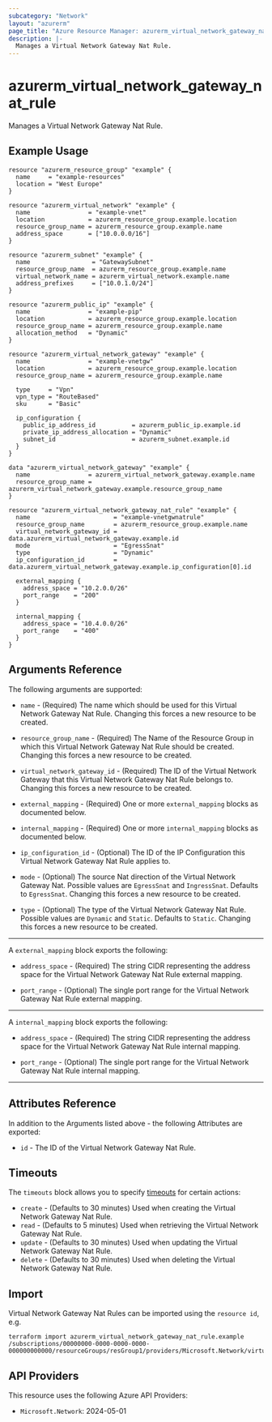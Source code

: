 ```yaml
---
subcategory: "Network"
layout: "azurerm"
page_title: "Azure Resource Manager: azurerm_virtual_network_gateway_nat_rule"
description: |-
  Manages a Virtual Network Gateway Nat Rule.
---
```


# azurerm_virtual_network_gateway_nat_rule

Manages a Virtual Network Gateway Nat Rule.

## Example Usage

```hcl
resource "azurerm_resource_group" "example" {
  name     = "example-resources"
  location = "West Europe"
}

resource "azurerm_virtual_network" "example" {
  name                = "example-vnet"
  location            = azurerm_resource_group.example.location
  resource_group_name = azurerm_resource_group.example.name
  address_space       = ["10.0.0.0/16"]
}

resource "azurerm_subnet" "example" {
  name                 = "GatewaySubnet"
  resource_group_name  = azurerm_resource_group.example.name
  virtual_network_name = azurerm_virtual_network.example.name
  address_prefixes     = ["10.0.1.0/24"]
}

resource "azurerm_public_ip" "example" {
  name                = "example-pip"
  location            = azurerm_resource_group.example.location
  resource_group_name = azurerm_resource_group.example.name
  allocation_method   = "Dynamic"
}

resource "azurerm_virtual_network_gateway" "example" {
  name                = "example-vnetgw"
  location            = azurerm_resource_group.example.location
  resource_group_name = azurerm_resource_group.example.name

  type     = "Vpn"
  vpn_type = "RouteBased"
  sku      = "Basic"

  ip_configuration {
    public_ip_address_id          = azurerm_public_ip.example.id
    private_ip_address_allocation = "Dynamic"
    subnet_id                     = azurerm_subnet.example.id
  }
}

data "azurerm_virtual_network_gateway" "example" {
  name                = azurerm_virtual_network_gateway.example.name
  resource_group_name = azurerm_virtual_network_gateway.example.resource_group_name
}

resource "azurerm_virtual_network_gateway_nat_rule" "example" {
  name                       = "example-vnetgwnatrule"
  resource_group_name        = azurerm_resource_group.example.name
  virtual_network_gateway_id = data.azurerm_virtual_network_gateway.example.id
  mode                       = "EgressSnat"
  type                       = "Dynamic"
  ip_configuration_id        = data.azurerm_virtual_network_gateway.example.ip_configuration[0].id

  external_mapping {
    address_space = "10.2.0.0/26"
    port_range    = "200"
  }

  internal_mapping {
    address_space = "10.4.0.0/26"
    port_range    = "400"
  }
}
```

## Arguments Reference

The following arguments are supported:

* `name` - (Required) The name which should be used for this Virtual Network Gateway Nat Rule. Changing this forces a new resource to be created.

* `resource_group_name` - (Required) The Name of the Resource Group in which this Virtual Network Gateway Nat Rule should be created. Changing this forces a new resource to be created.

* `virtual_network_gateway_id` - (Required) The ID of the Virtual Network Gateway that this Virtual Network Gateway Nat Rule belongs to. Changing this forces a new resource to be created.

* `external_mapping` - (Required) One or more `external_mapping` blocks as documented below.

* `internal_mapping` - (Required) One or more `internal_mapping` blocks as documented below.

* `ip_configuration_id` - (Optional) The ID of the IP Configuration this Virtual Network Gateway Nat Rule applies to.

* `mode` - (Optional) The source Nat direction of the Virtual Network Gateway Nat. Possible values are `EgressSnat` and `IngressSnat`. Defaults to `EgressSnat`. Changing this forces a new resource to be created.

* `type` - (Optional) The type of the Virtual Network Gateway Nat Rule. Possible values are `Dynamic` and `Static`. Defaults to `Static`. Changing this forces a new resource to be created.

---

A `external_mapping` block exports the following:

* `address_space` - (Required) The string CIDR representing the address space for the Virtual Network Gateway Nat Rule external mapping.

* `port_range` - (Optional) The single port range for the Virtual Network Gateway Nat Rule external mapping.

---

A `internal_mapping` block exports the following:

* `address_space` - (Required) The string CIDR representing the address space for the Virtual Network Gateway Nat Rule internal mapping.

* `port_range` - (Optional) The single port range for the Virtual Network Gateway Nat Rule internal mapping.

---

## Attributes Reference

In addition to the Arguments listed above - the following Attributes are exported:

* `id` - The ID of the Virtual Network Gateway Nat Rule.

## Timeouts

The `timeouts` block allows you to specify [timeouts](https://www.terraform.io/language/resources/syntax#operation-timeouts) for certain actions:

* `create` - (Defaults to 30 minutes) Used when creating the Virtual Network Gateway Nat Rule.
* `read` - (Defaults to 5 minutes) Used when retrieving the Virtual Network Gateway Nat Rule.
* `update` - (Defaults to 30 minutes) Used when updating the Virtual Network Gateway Nat Rule.
* `delete` - (Defaults to 30 minutes) Used when deleting the Virtual Network Gateway Nat Rule.

## Import

Virtual Network Gateway Nat Rules can be imported using the `resource id`, e.g.

```shell
terraform import azurerm_virtual_network_gateway_nat_rule.example /subscriptions/00000000-0000-0000-0000-000000000000/resourceGroups/resGroup1/providers/Microsoft.Network/virtualNetworkGateways/gw1/natRules/rule1
```

## API Providers
<!-- This section is generated, changes will be overwritten -->
This resource uses the following Azure API Providers:

* `Microsoft.Network`: 2024-05-01
